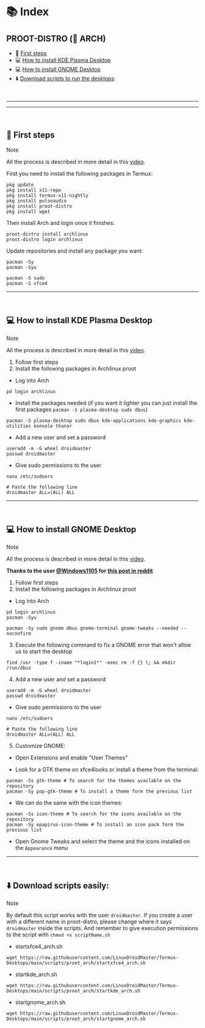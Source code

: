 # 📚 Index

## PROOT-DISTRO (🔼 ARCH)
* 🏁 [First steps](#first-steps-arch)
* 💻 [How to install KDE Plasma Desktop](#kde-arch)
* 💻 [How to install GNOME Desktop](#gnome-arch)
* ⬇️ [Download scripts to run the desktops](#easy-download-arch)

<br>

---  
---  

<br>

## 🏁 First steps <a name=first-steps-arch></a>
> [!NOTE]  
> All the process is described in more detail in this [video](https://www.youtube.com/watch?v=21yeQ1yMI0o).

First you need to install the following packages in Termux: 
```
pkg update
pkg install x11-repo
pkg install termux-x11-nightly
pkg install pulseaudio
pkg install proot-distro
pkg install wget
```

Then install Arch and login once it finishes: 
```
proot-distro install archlinux
proot-distro login archlinux
```

Update repositories and install any package you want: 
```
pacman -Sy
pacman -Syu

pacman -S sudo
pacman -S xfce4
```

---  
<br>

## 💻 How to install KDE Plasma Desktop <a name=kde-arch></a> 
> [!NOTE]  
> All the process is described in more detail in this [video](https://youtu.be/0PX3I1zLqlY?si=wc43q_5miQWGOns3).


1. Follow first steps
2. Install the following packages in Archlinux proot
* Log into Arch
```
pd login archlinux
```
* Install the packages needed (if you want it lighter you can just install the first packages `pacman -S plasma-desktop sudo dbus`)
```
pacman -S plasma-desktop sudo dbus kde-applications kde-graphics kde-utilities konsole thunar
```
* Add a new user and set a password
```
useradd -m -G wheel droidmaster
passwd droidmaster
```
* Give sudo permissions to the user
```
nano /etc/sudoers
```
```
# Paste the following line
droidmaster ALL=(ALL) ALL
```

---  
<br>

## 💻 How to install GNOME Desktop <a name=gnome-arch></a> 
> [!NOTE]  
> All the process is described in more detail in this [video](https://youtu.be/fiJgjlbRQn4?si=ZnXwQ1805pJl5VrE).

**Thanks to the user [@Windows1105](https://www.reddit.com/user/Windows1105/) for [this post in reddit](https://www.reddit.com/r/termux/comments/1bo10lb/fedora_rawhide_with_gnome_46_updated_installation/)**


1. Follow first steps
2. Install the following packages in Archlinux proot
* Log into Arch
```
pd login archlinux
pacman -Syu

pacman -Sy sudo gnome dbus gnome-terminal gnome-tweaks --needed --noconfirm
```

3. Execute the following command to fix a GNOME error that won't allow us to start the desktop

```
find /usr -type f -iname "*login1*" -exec rm -f {} \; && mkdir /run/dbus
```

4. Add a new user and set a password
```
useradd -m -G wheel droidmaster
passwd droidmaster
```
* Give sudo permissions to the user
```
nano /etc/sudoers
```
```
# Paste the following line
droidmaster ALL=(ALL) ALL
```

5. Customize GNOME: 

* Open Extensions and enable "User Themes"

* Look for a GTK theme on xfce4looks or install a theme from the terminal: 
```
pacman -Ss gtk-theme # To search for the themes available on the repository
pacman -Sy pop-gtk-theme # To install a theme form the previous list
```

* We can do the same with the icon themes: 
```
pacman -Ss icon-theme # To search for the icons available on the repository
pacman -Sy epapirus-icon-theme # To install an icon pack form the previous list
```

* Open Gnome Tweaks and select the theme and the icons installed on the `Appearance` menu





---  
<br>

## ⬇️ Download scripts easily: <a name=easy-download-arch></a> 

> [!NOTE]  
> By default this script works with the user `droidmaster`. If you create a user with a different name in proot-distro, please change where it says `droidmaster` inside the scripts. And remember to give execution permissions to the script with `chmod +x scriptName.sh`

* startxfce4_arch.sh
```
wget https://raw.githubusercontent.com/LinuxDroidMaster/Termux-Desktops/main/scripts/proot_arch/startxfce4_arch.sh
```

* startkde_arch.sh
```
wget https://raw.githubusercontent.com/LinuxDroidMaster/Termux-Desktops/main/scripts/proot_arch/startkde_arch.sh
```

* startgnome_arch.sh
```
wget https://raw.githubusercontent.com/LinuxDroidMaster/Termux-Desktops/main/scripts/proot_arch/startgnome_arch.sh
```
